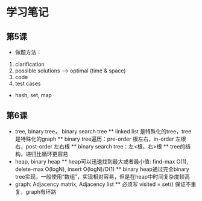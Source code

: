 # 学习笔记
## 第5课
* 做题方法：
1. clarification
2. possible solutions --> optimal (time & space)
3. code
4. test cases
* hash, set, map
## 第6课
* tree, binary tree， binary search tree
** linked list 是特殊化的tree，tree是特殊化的graph
** binary tree遍历：pre-order 根左右，in-order 左根右，post-order 左右根
** binary search tree：左<根，右>根
** tree的结构，递归比循环更容易
* heap, binary heap
** heap可以迅速找到最大或者最小值: find-max O(1), delete-max O(logN), insert O(logN)/O(1)
** binary heap通过完全binary tree实现，一般使用“数组”，实现相对容易，但是在heap中时间复杂度较高
* graph: Adjacency matrix, Adjacency list
** 必须写 visited = set() 保证不重复，graph有环路
